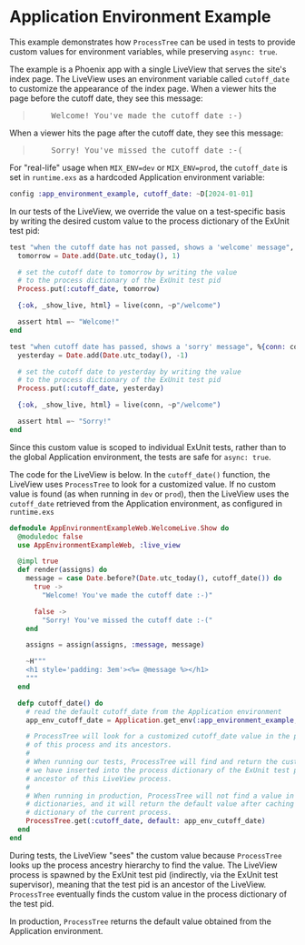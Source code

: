 # Application Environment Example

<!-- MDOC -->
<!-- INCLUDE -->

This example demonstrates how `ProcessTree` can be used in tests to provide custom values for 
environment variables, while preserving `async: true`.

The example is a Phoenix app with a single LiveView that serves the site's index page. The 
LiveView uses an environment variable called `cutoff_date` to customize the appearance of the 
index page. When a viewer hits the page before the cutoff date, they see this message:

<blockquote>
<pre>
    Welcome! You've made the cutoff date :-)
</pre>
</blockquote>

When a viewer hits the page after the cutoff date, they see this message:

<blockquote>
<pre>
    Sorry! You've missed the cutoff date :-(
</pre>
</blockquote>

For "real-life" usage when `MIX_ENV=dev` or `MIX_ENV=prod`, the `cutoff_date` is set in `runtime.exs` as a hardcoded 
Application environment variable:

``` elixir
config :app_environment_example, cutoff_date: ~D[2024-01-01]
```

In our tests of the LiveView, we override the value on a test-specific basis by writing the desired
custom value to the process dictionary of the ExUnit test pid:

``` elixir
test "when the cutoff date has not passed, shows a 'welcome' message", %{conn: conn} do
  tomorrow = Date.add(Date.utc_today(), 1)

  # set the cutoff date to tomorrow by writing the value
  # to the process dictionary of the ExUnit test pid
  Process.put(:cutoff_date, tomorrow)

  {:ok, _show_live, html} = live(conn, ~p"/welcome")

  assert html =~ "Welcome!"
end

test "when cutoff date has passed, shows a 'sorry' message", %{conn: conn} do
  yesterday = Date.add(Date.utc_today(), -1)

  # set the cutoff date to yesterday by writing the value
  # to the process dictionary of the ExUnit test pid
  Process.put(:cutoff_date, yesterday)

  {:ok, _show_live, html} = live(conn, ~p"/welcome")

  assert html =~ "Sorry!"
end
```

Since this custom value is scoped to individual ExUnit tests, rather than to the global Application environment, the tests are safe for `async: true`.

The code for the LiveView is below. In the `cutoff_date()` function, the LiveView uses `ProcessTree` to look for a customized value. If no custom value is found (as when running in `dev` or `prod`), then the LiveView uses the `cutoff_date` retrieved from the Application environment, as configured in `runtime.exs` 

``` elixir
defmodule AppEnvironmentExampleWeb.WelcomeLive.Show do
  @moduledoc false
  use AppEnvironmentExampleWeb, :live_view

  @impl true
  def render(assigns) do
    message = case Date.before?(Date.utc_today(), cutoff_date()) do
      true ->
        "Welcome! You've made the cutoff date :-)"

      false ->
        "Sorry! You've missed the cutoff date :-("
    end

    assigns = assign(assigns, :message, message)

    ~H"""
    <h1 style='padding: 3em'><%= @message %></h1>
    """
  end

  defp cutoff_date() do
    # read the default cutoff_date from the Application environment
    app_env_cutoff_date = Application.get_env(:app_environment_example, :cutoff_date)

    # ProcessTree will look for a customized cutoff_date value in the process dictionaries
    # of this process and its ancestors.
    #
    # When running our tests, ProcessTree will find and return the customized value that
    # we have inserted into the process dictionary of the ExUnit test pid, which is an
    # ancestor of this LiveView process.
    #
    # When running in production, ProcessTree will not find a value in any ancestor
    # dictionaries, and it will return the default value after caching it in the process
    # dictionary of the current process.
    ProcessTree.get(:cutoff_date, default: app_env_cutoff_date)
  end
end
```

During tests, the LiveView "sees" the custom value because `ProcessTree` looks up the process ancestry hierarchy to 
find the value. The LiveView process is spawned by the ExUnit test pid (indirectly, via the ExUnit test supervisor), meaning that the test pid is an ancestor of the LiveView. `ProcessTree` eventually finds the custom value in the process dictionary of the test pid.

In production, `ProcessTree` returns the default value obtained from the Application environment.


